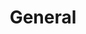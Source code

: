 ---
title: General
position: 1
faqs:
  - question: What stage is Project Ghost in?
    answer: As of the start of 2025, Project Ghost is in Pre-Production.
  - question: When will Project Ghost be released?
    answer: Too soon to say.
  - question: How can I playtest Project Ghost?
    answer: There is currently no way to apply to test. However, they have said before to keep an eye on social media for when they do decide to start testing.
  - question: What will Project Ghost's monetization be?
    answer: Currently they have talked about a Buy-to-Play (B2P) model. You would buy the game upfront and gain full access without the need for a recurring subscription. They have also mentioned cosmetics and buying expansions later down the line but this is still currently being decided.
  - question: What platforms will Project Ghost be on?
    answer: PC is confirmed but in the podcast episode <a href="https://youtu.be/2zEhgJJnmZo?si=AmX7enZ-kKdq9pWM&t=2477" target="_blank">Word on the Street 14 - Big Progress Episode!</a> they talked about having it on consoles eventually and it's just a matter of when.
  - question: Will there be controller support?
    answer: Yes.
  - question: How can I keep up with the game?
    answer: You can follow their socials:<br> <a href="https://bsky.app/profile/fpcstudio.bsky.social" target="_blank">Bluesky</a><br><a href="https://www.youtube.com/@FantasticPixelCastle" target="_blank">YouTube</a><br><a href="https://www.linkedin.com/company/fantastic-pixel-castle/" target="_blank">LinkedIn</a><br><a href="https://x.com/FPCStudio" target="_blank">X</a><br><br> There is also an <a href="https://discord.gg/BmUqqm45h2" target="_blank">Unofficial Discord Community</a> where you can hang out and chat.<br><br> Their podcast:<a href="https://www.youtube.com/watch?v=Srvis5NigZ0&list=PLBs3DklCxIXyoIqNcm5IJ1_x5qUA_3a_x" target="_blank">Word on the Street</a><br> Their blog:<a href="https://fantasticpixelcastle.com/new-detail/?id=697" target="_blank">Ghost Stories</a>
            
---